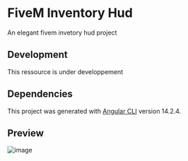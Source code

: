 # FiveM Inventory Hud

An elegant fivem invetory hud project

## Development

This ressource is under developpement

## Dependencies

This project was generated with [Angular CLI](https://github.com/angular/angular-cli) version 14.2.4.

## Preview

![image](https://user-images.githubusercontent.com/57850068/193594943-ec13fd9f-f942-4748-bc74-ce9bf0c66841.png)
